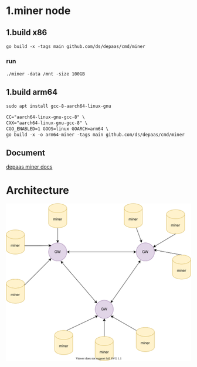 # 1.miner node
## 1.build x86
```shell
go build -x -tags main github.com/ds/depaas/cmd/miner
```
### run
```shell
./miner -data /mnt -size 100GB 
```
## 1.build arm64
```shell
sudo apt install gcc-8-aarch64-linux-gnu
```
```shell
CC="aarch64-linux-gnu-gcc-8" \
CXX="aarch64-linux-gnu-gcc-8" \
CGO_ENABLED=1 GOOS=linux GOARCH=arm64 \
go build -x -o arm64-miner -tags main github.com/ds/depaas/cmd/miner
```
## Document 
[depaas miner docs](https://github.com/tien-ds/tien-miner/wiki)
# Architecture
![Architecture](./docs/me.svg)
